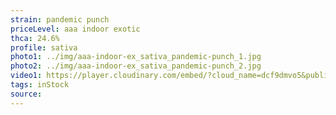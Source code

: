 ```yaml
---
strain: pandemic punch
priceLevel: aaa indoor exotic
thca: 24.6%
profile: sativa
photo1: ../img/aaa-indoor-ex_sativa_pandemic-punch_1.jpg
photo2: ../img/aaa-indoor-ex_sativa_pandemic-punch_2.jpg
video1: https://player.cloudinary.com/embed/?cloud_name=dcf9dmvo5&public_id=aaa-indoor-ex_sativa_pandemic-punch_d4ycp9&profile=flower
tags: inStock
source:
---
```

